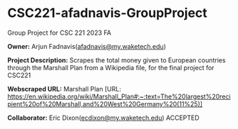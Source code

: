 # CSC221-afadnavis-GroupProject

Group Project for CSC 221 2023 FA

__Owner:__ Arjun Fadnavis(afadnavis@my.waketech.edu)

__Project Description:__ Scrapes the total money given to European countries through the Marshall Plan from a Wikipedia file, for the final project for CSC221 

__Webscraped URL:__ Marshall Plan  [URL: https://en.wikipedia.org/wiki/Marshall_Plan#:~:text=The%20largest%20recipient%20of%20Marshall,and%20West%20Germany%20(11%25)]

__Collaborator:__ Eric Dixon(ecdixon@my.waketech.edu) ACCEPTED 
